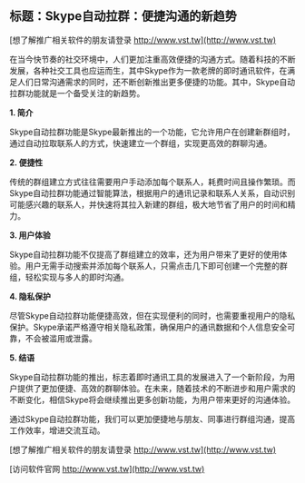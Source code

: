 ## **标题：Skype自动拉群：便捷沟通的新趋势**

[想了解推广相关软件的朋友请登录 http://www.vst.tw](http://www.vst.tw)

在当今快节奏的社交环境中，人们更加注重高效便捷的沟通方式。随着科技的不断发展，各种社交工具也应运而生，其中Skype作为一款老牌的即时通讯软件，在满足人们日常沟通需求的同时，还不断创新推出更多便捷的功能。其中，Skype自动拉群功能就是一个备受关注的新趋势。

**1. 简介**

Skype自动拉群功能是Skype最新推出的一个功能，它允许用户在创建新群组时，通过自动拉取联系人的方式，快速建立一个群组，实现更高效的群聊沟通。

**2. 便捷性**

传统的群组建立方式往往需要用户手动添加每个联系人，耗费时间且操作繁琐。而Skype自动拉群功能通过智能算法，根据用户的通讯记录和联系人关系，自动识别可能感兴趣的联系人，并快速将其拉入新建的群组，极大地节省了用户的时间和精力。

**3. 用户体验**

Skype自动拉群功能不仅提高了群组建立的效率，还为用户带来了更好的使用体验。用户无需手动搜索并添加每个联系人，只需点击几下即可创建一个完整的群组，轻松实现与多人的即时沟通。

**4. 隐私保护**

尽管Skype自动拉群功能便捷高效，但在实现便利的同时，也需要重视用户的隐私保护。Skype承诺严格遵守相关隐私政策，确保用户的通讯数据和个人信息安全可靠，不会被滥用或泄露。

**5. 结语**

Skype自动拉群功能的推出，标志着即时通讯工具的发展进入了一个新阶段，为用户提供了更加便捷、高效的群聊体验。在未来，随着技术的不断进步和用户需求的不断变化，相信Skype将会继续推出更多创新功能，为用户带来更好的沟通体验。

通过Skype自动拉群功能，我们可以更加便捷地与朋友、同事进行群组沟通，提高工作效率，增进交流互动。

[想了解推广相关软件的朋友请登录 http://www.vst.tw](http://www.vst.tw)


[访问软件官网 http://www.vst.tw](http://www.vst.tw)
